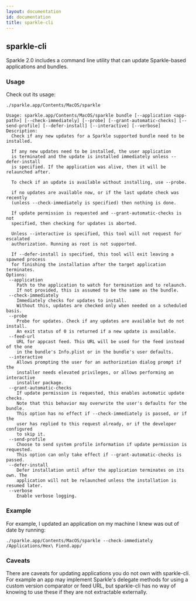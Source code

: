 ```yaml
---
layout: documentation
id: documentation
title: sparkle-cli
---
```


## sparkle-cli

Sparkle 2.0 includes a command line utility that can update Sparkle-based applications and bundles.

### Usage

Check out its usage:

```
./sparkle.app/Contents/MacOS/sparkle

Usage: sparkle.app/Contents/MacOS/sparkle bundle [--application <app-path>] [--check-immediately] [--probe] [--grant-automatic-checks] [--send-profile] [--defer-install] [--interactive] [--verbose]
Description:
  Check if any new updates for a Sparkle supported bundle need to be installed.

  If any new updates need to be installed, the user application
  is terminated and the update is installed immediately unless --defer-install
  is specified. If the application was alive, then it will be relaunched after.

  To check if an update is available without installing, use --probe.

  if no updates are available now, or if the last update check was recently
  (unless --check-immediately is specified) then nothing is done.

  If update permission is requested and --grant-automatic-checks is not
  specified, then checking for updates is aborted.

  Unless --interactive is specified, this tool will not request for escalated
  authorization. Running as root is not supported.

  If --defer-install is specified, this tool will exit leaving a spawned process
  for finishing the installation after the target application terminates.
Options:
 --application
    Path to the application to watch for termination and to relaunch.
    If not provided, this is assumed to be the same as the bundle.
 --check-immediately
    Immediately checks for updates to install.
    Without this, updates are checked only when needed on a scheduled basis.
 --probe
    Probe for updates. Check if any updates are available but do not install.
    An exit status of 0 is returned if a new update is available.
 --feed-url
    URL for appcast feed. This URL will be used for the feed instead of the one
    in the bundle's Info.plist or in the bundle's user defaults.
 --interactive
    Allows prompting the user for an authorization dialog prompt if the
    installer needs elevated privileges, or allows performing an interactive
    installer package.
 --grant-automatic-checks
    If update permission is requested, this enables automatic update checks.
    Note that this behavior may overwrite the user's defaults for the bundle.
    This option has no effect if --check-immediately is passed, or if the
    user has replied to this request already, or if the developer configured
    to skip it.
 --send-profile
    Choose to send system profile information if update permission is requested.
    This option can only take effect if --grant-automatic-checks is passed.
 --defer-install
    Defer installation until after the application terminates on its own. The
    application will not be relaunched unless the installation is resumed later.
 --verbose
    Enable verbose logging.
```

### Example

For example, I updated an application on my machine I knew was out of date by running:

```
./sparkle.app/Contents/MacOS/sparkle --check-immediately /Applications/Hex\ Fiend.app/
```

### Caveats

There are caveats for updating applications you do not own with sparkle-cli. For example an app may implement Sparkle's delegate methods for using a custom version comparator or feed URL, but sparkle-cli has no way of knowing to use these if they are not extractable externally.
